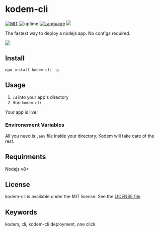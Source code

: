 # kodem-cli
[![MIT](https://img.shields.io/badge/License-MIT-red.svg)](https://opensource.org/licenses/MIT)
![uptime](https://img.shields.io/badge/uptime-100%25-brightgreen)
[![Language](https://img.shields.io/badge/node-10.16.3-green.svg)](https://nodejs.org/)
![](https://img.shields.io/github/package-json/v/thellimist/kodem-cli)

The fastest way to deploy a nodejs app. No configs required.

![](https://media.giphy.com/media/kE3HBoInoFCtIyuM8Y/giphy.gif)

## Install

`npm install kodem-cli -g`

## Usage

1. `cd` into your app's directory
2. Run `kodem-cli` 

Your app is live! 

### Environement Variables

All you need is `.env` file inside your directory. Kodem will take care of the rest.

## Requirments
Nodejs v8+

## License
kodem-cli is available under the MIT license. See the [LICENSE file](https://github.com/thellimist/SwiftRandom/blob/master/LICENSE).

## Keywords
kodem, cli, kodem-cli deployment, one click
